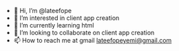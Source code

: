 - 👋 Hi, I’m @lateefope
- 👀 I’m interested in client app creation
- 🌱 I’m currently learning html
- 💞️ I’m looking to collaborate on client app creation
- 📫 How to reach me at gmail lateefopeyemi@gmail.com

<!---
lateefope/lateefope is a ✨ special ✨ repository because its `README.md` (this file) appears on your GitHub profile.
You can click the Preview link to take a look at your changes.
--->
